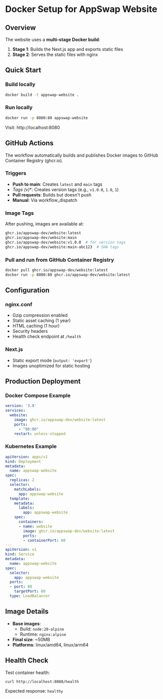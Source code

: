 # Docker Setup for AppSwap Website

## Overview

The website uses a **multi-stage Docker build**:
1. **Stage 1**: Builds the Next.js app and exports static files
2. **Stage 2**: Serves the static files with nginx

## Quick Start

### Build locally
```bash
docker build -t appswap-website .
```

### Run locally
```bash
docker run -p 8080:80 appswap-website
```

Visit: http://localhost:8080

## GitHub Actions

The workflow automatically builds and publishes Docker images to GitHub Container Registry (ghcr.io).

### Triggers
- **Push to main**: Creates `latest` and `main` tags
- **Tags (v*)**: Creates version tags (e.g., `v1.0.0`, `1.0`, `1`)
- **Pull requests**: Builds but doesn't push
- **Manual**: Via workflow_dispatch

### Image Tags

After pushing, images are available at:
```bash
ghcr.io/appswap-dev/website:latest
ghcr.io/appswap-dev/website:main
ghcr.io/appswap-dev/website:v1.0.0  # for version tags
ghcr.io/appswap-dev/website:main-abc123  # SHA tags
```

### Pull and run from GitHub Container Registry
```bash
docker pull ghcr.io/appswap-dev/website:latest
docker run -p 8080:80 ghcr.io/appswap-dev/website:latest
```

## Configuration

### nginx.conf
- Gzip compression enabled
- Static asset caching (1 year)
- HTML caching (1 hour)
- Security headers
- Health check endpoint at `/health`

### Next.js
- Static export mode (`output: 'export'`)
- Images unoptimized for static hosting

## Production Deployment

### Docker Compose Example
```yaml
version: '3.8'
services:
  website:
    image: ghcr.io/appswap-dev/website:latest
    ports:
      - "80:80"
    restart: unless-stopped
```

### Kubernetes Example
```yaml
apiVersion: apps/v1
kind: Deployment
metadata:
  name: appswap-website
spec:
  replicas: 2
  selector:
    matchLabels:
      app: appswap-website
  template:
    metadata:
      labels:
        app: appswap-website
    spec:
      containers:
      - name: website
        image: ghcr.io/appswap-dev/website:latest
        ports:
        - containerPort: 80
---
apiVersion: v1
kind: Service
metadata:
  name: appswap-website
spec:
  selector:
    app: appswap-website
  ports:
  - port: 80
    targetPort: 80
  type: LoadBalancer
```

## Image Details

- **Base images**:
  - Build: `node:20-alpine`
  - Runtime: `nginx:alpine`
- **Final size**: ~50MB
- **Platforms**: linux/amd64, linux/arm64

## Health Check

Test container health:
```bash
curl http://localhost:8080/health
```

Expected response: `healthy`
